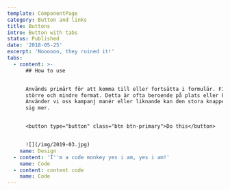 ```yaml
---
template: ComponentPage
category: Button and links
title: Buttons
intro: Button with tabs
status: Published
date: '2018-05-25'
excerpt: 'Noooooo, they ruined it!'
tabs:
  - content: >-
      ## How to use


      Används primärt för att komma till eller fortsätta i formulär. FInns i ett
      större och mindre format. Detta är ofta beroende på plats eller kontext.
      Använder vi oss kampanj manér eller liknande kan den stora knappen ta för
      sig mer.


      <button type="button" class="btn btn-primary">Do this</button>


      ![](/img/2019-03.jpg)
    name: Design
  - content: 'I''m a code monkey yes i am, yes i am!'
    name: Code
  - content: content code
    name: Code
---
```


